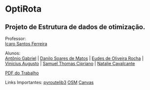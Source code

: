 # OptiRota
## Projeto de Estrutura de dados de otimização.
Professor:  
[Icaro Santos Ferreira](https://www.instagram.com/flamengo/?hl=en)

Alunos:  
[Antônio Gabriel](https://github.com/Anton-Gabriel-code) | [Danilo Soares de Matos](https://github.com/danilosmatos) | [Eudes de Oliveira Rocha](https://github.com/eudesolv) | [Vinicius Augusto](https://github.com/Vinicius1213) | [Samuel Thomas Cipriano](https://github.com/samuelcipriano) | [Natalie Cavalcante ](https://github.com/nataliecavalcante) 

[PDF do Trabalho](https://github.com/danilosmatos/OptiRota/blob/main/Projeto%20de%20Otimiza%C3%A7%C3%A3o%20de%20Rotas%20com%20Estruturas%20de%20Dados-1.pdf)

Links Importantes:
[pyroutelib3](https://pypi.org/project/pyroutelib3/)
[OSM](https://www.openstreetmap.org/)
[Canvas](https://afya.instructure.com/courses/130541/assignments/1106262)
